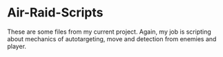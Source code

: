 # Air-Raid-Scripts
These are some files from my current project. Again, my job is scripting about mechanics of autotargeting, move and detection from enemies and player.
